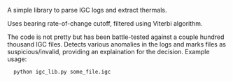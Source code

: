 A simple library to parse IGC logs and extract thermals.

Uses bearing rate-of-change cutoff, filtered using Viterbi algorithm.

The code is not pretty but has been battle-tested against
a couple hundred thousand IGC files. Detects various anomalies
in the logs and marks files as suspicious/invalid, providing
an explaination for the decision. Example usage:

```
  python igc_lib.py some_file.igc
```
